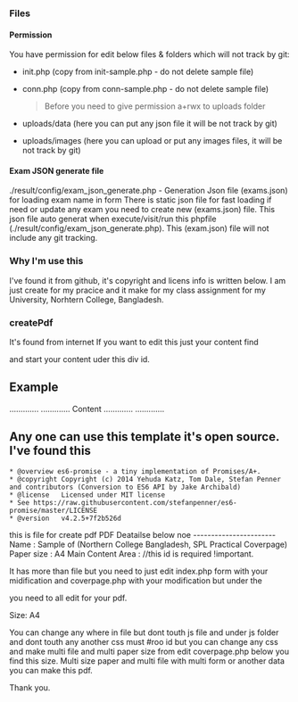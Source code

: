### Files

#### Permission
  You have permission for edit below files & folders which will not track by git:
  - init.php (copy from init-sample.php - do not delete sample file)
  - conn.php (copy from conn-sample.php - do not delete sample file)
  
    
    >Before you need to give permission a+rwx to uploads folder
  - uploads/data (here you can put any json file it will be not track by git)
  - uploads/images (here you can upload or put any images files, it will be not track by git)

#### Exam JSON generate file
  ./result/config/exam_json_generate.php  - Generation Json file (exams.json) for loading exam name in form
    There is static json file for fast loading if need or update any exam you need to create new (exams.json) file. This json file auto generat when execute/visit/run this phpfile (./result/config/exam_json_generate.php).
    This (exam.json) file will not include any git tracking.


### Why I'm use this
I've found it from github, it's copyright and licens info is written below.
I am just create for my pracice and it make for my class assignment for my University, Norhtern College, Bangladesh.



### createPdf

  It's found from internet
  If you want to edit this just your content find <div id="root"> and start your content uder this div id.
  
  Example
  --------
  <div id="root">
    .............
    .............
      Content
    .............
    .............
  </div>
    
  Any one can use this template it's open source.
  I've found this
  ------------------
    * @overview es6-promise - a tiny implementation of Promises/A+.
    * @copyright Copyright (c) 2014 Yehuda Katz, Tom Dale, Stefan Penner and contributors (Conversion to ES6 API by Jake Archibald)
    * @license   Licensed under MIT license
    * See https://raw.githubusercontent.com/stefanpenner/es6-promise/master/LICENSE
    * @version   v4.2.5+7f2b526d

  this is file for create pdf
  PDF Deatailse below noe
    -----------------------
    Name                : Sample of (Northern College Bangladesh, SPL Practical Coverpage)
    Paper size          : A4
    Main Content Area   : <duv id="root"> //this id is required !important.


  It has more than file
  but you need to just edit index.php form with your midification and coverpage.php with your modification but under the <div id="root"> you need to all edit for your pdf.

  Size: A4

  You can change any where in file but dont touth js file and under js folder and dont touth any another css must #roo id but you can change any css and make multi file and multi paper size from edit coverpage.php below you find this size. Multi size paper and multi file with multi form or another data you can make this pdf.

  Thank you.
